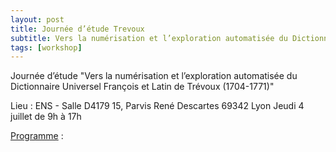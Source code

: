```yaml
---
layout: post
title: Journée d’étude Trevoux
subtitle: Vers la numérisation et l’exploration automatisée du Dictionnaire Universel François et Latin de Trévoux (1704-1771)
tags: [workshop]
---
```


Journée d’étude "Vers la numérisation et l’exploration automatisée du Dictionnaire Universel François et Latin de Trévoux (1704-1771)"

Lieu : ENS - Salle D4179 15, Parvis René Descartes 69342 Lyon
Jeudi 4 juillet de 9h à 17h

[Programme](https://gitlab.liris.cnrs.fr/geode/seminaires-ixxi/-/blob/master/JE%20Trevoux%202024/Programmme%20JE-%20Dictionnaire%20Universel%20François%20et%20Latin%20de%20Trévoux.pdf) : 

